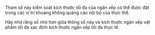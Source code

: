 Tham số này kiểm soát kích thước tối đa của ngăn xếp có thể được đặt trong các vị trí khoảng không quảng cáo nội bộ của thực thể.

Hãy nhớ rằng số nhỏ hơn giữa thông số này và kích thước ngăn xếp vật phẩm tối đa
xác định kích thước ngăn xếp tối đa thực tế.